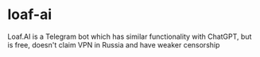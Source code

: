 # loaf-ai
Loaf.AI is a Telegram bot which has similar functionality with ChatGPT, but is free, doesn't claim VPN in Russia and have weaker censorship 
